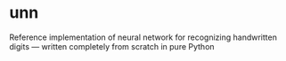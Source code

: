# unn
Reference implementation of neural network for recognizing handwritten digits — written completely from scratch in pure Python
